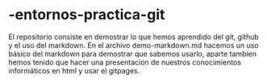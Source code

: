 # -entornos-practica-git

  El repositorio consiste en demostrar lo que hemos aprendido del git, github y el uso del markdown.
  En el archivo demo-markdown.md hacemos un uso básico del markdown para demostrar que sabemos usarlo,
  aparte tambien hemos tenido que hacer una presentacion de nuestros conocimientos informáticos en html y usar el gitpages.
